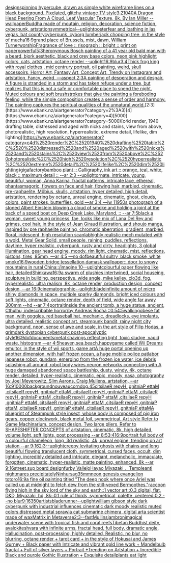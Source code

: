 [design](https://www.ebank.nz/aiartgenerator?category=design)[spinning hypercube, drawn as simple white wireframe lines on a black background. Pixelated, glitchy vintage TV style](https://www.ebank.nz/aiartgenerator?category=spinning%2520hypercube%2C%2520drawn%2520as%2520simple%2520white%2520wireframe%2520lines%2520on%2520a%2520black%2520background.%2520Pixelated%2C%2520glitchy%2520vintage%2520TV%2520style)[3:2](https://www.ebank.nz/aiartgenerator?category=3%3A2)[1040](https://www.ebank.nz/aiartgenerator?category=1040)[A Dragon Head Peering From A Cloud, Leaf Vascular Texture, 8k, By Ian Miller --wallpaper](https://www.ebank.nz/aiartgenerator?category=A%2520Dragon%2520Head%2520Peering%2520From%2520A%2520Cloud%2C%2520Leaf%2520Vascular%2520Texture%2C%25208k%2C%2520By%2520Ian%2520Miller%2520--wallpaper)[Buddha made of moutain, religion, decoration, science fiction, cyberpunk, artstation](https://www.ebank.nz/aiartgenerator?category=Buddha%2520made%2520of%2520moutain%2C%2520religion%2C%2520decoration%2C%2520science%2520fiction%2C%2520cyberpunk%2C%2520artstation)[symmetrical](https://www.ebank.nz/aiartgenerator?category=symmetrical)[--uplight](https://www.ebank.nz/aiartgenerator?category=--uplight)[poster](https://www.ebank.nz/aiartgenerator?category=poster)[fear and loathing in las vegas, bat country](https://www.ebank.nz/aiartgenerator?category=fear%2520and%2520loathing%2520in%2520las%2520vegas%2C%2520bat%2520country)[cyberpunk, cyborg lumberjack chopping tree, in the style of mucha](https://www.ebank.nz/aiartgenerator?category=cyberpunk%2C%2520cyborg%2520lumberjack%2520chopping%2520tree%2C%2520in%2520the%2520style%2520of%2520mucha)[16:9](https://www.ebank.nz/aiartgenerator?category=16%3A9)[grand place of Brussels, mist, dawn, William Turner](https://www.ebank.nz/aiartgenerator?category=grand%2520place%2520of%2520Brussels%2C%2520mist%2C%2520dawn%2C%2520William%2520Turner)[worship](https://www.ebank.nz/aiartgenerator?category=worship)[Fragrance of love :: risograph :: bright :: print on paper](https://www.ebank.nz/aiartgenerator?category=Fragrance%2520of%2520love%2520%3A%3A%2520risograph%2520%3A%3A%2520bright%2520%3A%3A%2520print%2520on%2520paper)[powerful](https://www.ebank.nz/aiartgenerator?category=powerful)[5:3](https://www.ebank.nz/aiartgenerator?category=5%3A3)[heronymous Bosch painting of a 41 year old bald man with a beard, bjork aesthetic, black and grey base colors, neon pink highlight colors, cats, artstation, octane render --uplight](https://www.ebank.nz/aiartgenerator?category=heronymous%2520Bosch%2520painting%2520of%2520a%252041%2520year%2520old%2520bald%2520man%2520with%2520a%2520beard%2C%2520bjork%2520aesthetic%2C%2520black%2520and%2520grey%2520base%2520colors%2C%2520neon%2520pink%2520highlight%2520colors%2C%2520cats%2C%2520artstation%2C%2520octane%2520render%2520--uplight)[16:9](https://www.ebank.nz/aiartgenerator?category=16%3A9)[blur](https://www.ebank.nz/aiartgenerator?category=blur)[3:4](https://www.ebank.nz/aiartgenerator?category=3%3A4)[Thick  frog king with royal clothes , mid centrury portrait, oil painting, weird, skull accessoirs, Horror Art, Fantasy Art, Concept Art, Trendy on Instagram and artstation, Fancy, weird, —aspect 2:3](https://www.ebank.nz/aiartgenerator?category=Thick%2520%2520frog%2520king%2520with%2520royal%2520clothes%2520%2C%2520mid%2520centrury%2520portrait%2C%2520oil%2520painting%2C%2520weird%2C%2520skull%2520accessoirs%2C%2520Horror%2520Art%2C%2520Fantasy%2520Art%2C%2520Concept%2520Art%2C%2520Trendy%2520on%2520Instagram%2520and%2520artstation%2C%2520Fancy%2C%2520weird%2C%2520%E2%80%94aspect%25202%3A3)[A painting of desperation and despair. A figure is stranded in a storm and has taken refuge under a tree, but realizes that this is not a safe or comfortable place to spend the night. Muted colours and soft brushstrokes that give the painting a foreboding feeling, while the simple composition creates a sense of order and harmony. The painting captures the spiritual qualities of the unnatural world.](https://www.ebank.nz/aiartgenerator?category=A%2520painting%2520of%2520desperation%2520and%2520despair.%2520A%2520figure%2520is%2520stranded%2520in%2520a%2520storm%2520and%2520has%2520taken%2520refuge%2520under%2520a%2520tree%2C%2520but%2520realizes%2520that%2520this%2520is%2520not%2520a%2520safe%2520or%2520comfortable%2520place%2520to%2520spend%2520the%2520night.%2520Muted%2520colours%2520and%2520soft%2520brushstrokes%2520that%2520give%2520the%2520painting%2520a%2520foreboding%2520feeling%2C%2520while%2520the%2520simple%2520composition%2520creates%2520a%2520sense%2520of%2520order%2520and%2520harmony.%2520The%2520painting%2520captures%2520the%2520spiritual%2520qualities%2520of%2520the%2520unnatural%2520world.)[2:3](https://www.ebank.nz/aiartgenerator?category=2%3A3)[4](https://www.ebank.nz/aiartgenerator?category=4)[5000](https://www.ebank.nz/aiartgenerator?category=5000)[c4d render, 1940 drafting table,  distressed and aged with nicks and stains, view from above, photorealistic, high resolution, hyperrealistic, extreme detail, lifelike, dim lighting](https://www.ebank.nz/aiartgenerator?category=c4d%2520render%2C%25201940%2520drafting%2520table%2C%2520%2520distressed%2520and%2520aged%2520with%2520nicks%2520and%2520stains%2C%2520view%2520from%2520above%2C%2520photorealistic%2C%2520high%2520resolution%2C%2520hyperrealistic%2C%2520extreme%2520detail%2C%2520lifelike%2C%2520dim%2520lighting)[gigafactory](https://www.ebank.nz/aiartgenerator?category=gigafactory)[bamboo plant :: Calligraphy, ink art :: orange, teal, white, black :: maximum detail :: --ar 2:3 --uplight](https://www.ebank.nz/aiartgenerator?category=bamboo%2520plant%2520%3A%3A%2520Calligraphy%2C%2520ink%2520art%2520%3A%3A%2520orange%2C%2520teal%2C%2520white%2C%2520black%2520%3A%3A%2520maximum%2520detail%2520%3A%3A%2520--ar%25202%3A3%2520--uplight)[ornate, intricate, young, beautiful, woman, Anna Karina, fractal patterns, intricate lace, ethereal, phantasmagoric, flowers on face and hair, flowing hair, marbled, cinematic, pre-raphaelite, Möbius, skulls, artstation, hyper detailed, high detail, artstation, rendering by octane, unreal engine, cinematic, ghost, clouds, colors, paint strokes, butterflies, gold —ar 3:4 —iw 1](https://www.ebank.nz/aiartgenerator?category=ornate%2C%2520intricate%2C%2520young%2C%2520beautiful%2C%2520woman%2C%2520Anna%2520Karina%2C%2520fractal%2520patterns%2C%2520intricate%2520lace%2C%2520ethereal%2C%2520phantasmagoric%2C%2520flowers%2520on%2520face%2520and%2520hair%2C%2520flowing%2520hair%2C%2520marbled%2C%2520cinematic%2C%2520pre-raphaelite%2C%2520M%C3%B6bius%2C%2520skulls%2C%2520artstation%2C%2520hyper%2520detailed%2C%2520high%2520detail%2C%2520artstation%2C%2520rendering%2520by%2520octane%2C%2520unreal%2520engine%2C%2520cinematic%2C%2520ghost%2C%2520clouds%2C%2520colors%2C%2520paint%2520strokes%2C%2520butterflies%2C%2520gold%2520%E2%80%94ar%25203%3A4%2520%E2%80%94iw%25201)[1950s photograph of a stoned Albert Einstein blowing a cloud of smoke and holding a joint at the back of a speed boat on Deep Creek Lake, Maryland. :: --ar 7:5](https://www.ebank.nz/aiartgenerator?category=1950s%2520photograph%2520of%2520a%2520stoned%2520Albert%2520Einstein%2520blowing%2520a%2520cloud%2520of%2520smoke%2520and%2520holding%2520a%2520joint%2520at%2520the%2520back%2520of%2520a%2520speed%2520boat%2520on%2520Deep%2520Creek%2520Lake%2C%2520Maryland.%2520%3A%3A%2520--ar%25207%3A5)[black,](https://www.ebank.nz/aiartgenerator?category=black%2C)[a woman, sweet young princess, fae, looks like mix of Lana Del Rey and grimes, cool hair, in the style of Jean Giraud illustration, and shoujo manga, inspired by pre raphaelite painting, chromatic aberration, gradient, marbled, floral, iridescent, high resolution scan](https://www.ebank.nz/aiartgenerator?category=a%2520woman%2C%2520sweet%2520young%2520princess%2C%2520fae%2C%2520looks%2520like%2520mix%2520of%2520Lana%2520Del%2520Rey%2520and%2520grimes%2C%2520cool%2520hair%2C%2520in%2520the%2520style%2520of%2520Jean%2520Giraud%2520illustration%2C%2520and%2520shoujo%2520manga%2C%2520inspired%2520by%2520pre%2520raphaelite%2520painting%2C%2520chromatic%2520aberration%2C%2520gradient%2C%2520marbled%2C%2520floral%2C%2520iridescent%2C%2520high%2520resolution%2520scan)[lab](https://www.ebank.nz/aiartgenerator?category=lab)[highly realistic mech mutated with a wold. Metal Gear Solid, small people, raining, puddles, reflections, daytime, hyper realistic, cyberpunk, rusty and dirty, headlights, 3 global illumination, gear head engine, moody, rim light, cinematic, mist, reflections, pistons, tires, 85mm, —ar 4:5 —no dof](https://www.ebank.nz/aiartgenerator?category=highly%2520realistic%2520mech%2520mutated%2520with%2520a%2520wold.%2520Metal%2520Gear%2520Solid%2C%2520small%2520people%2C%2520raining%2C%2520puddles%2C%2520reflections%2C%2520daytime%2C%2520hyper%2520realistic%2C%2520cyberpunk%2C%2520rusty%2520and%2520dirty%2C%2520headlights%2C%25203%2520global%2520illumination%2C%2520gear%2520head%2520engine%2C%2520moody%2C%2520rim%2520light%2C%2520cinematic%2C%2520mist%2C%2520reflections%2C%2520pistons%2C%2520tires%2C%252085mm%2C%2520%E2%80%94ar%25204%3A5%2520%E2%80%94no%2520dof)[beautiful sultry, black smoke, white smoke](https://www.ebank.nz/aiartgenerator?category=beautiful%2520sultry%2C%2520black%2520smoke%2C%2520white%2520smoke)[16:9](https://www.ebank.nz/aiartgenerator?category=16%3A9)[wooden bridge tessellation damask wallpaper:: door to snowy mountains in rural China::](https://www.ebank.nz/aiartgenerator?category=wooden%2520bridge%2520tessellation%2520damask%2520wallpaper%3A%3A%2520door%2520to%2520snowy%2520mountains%2520in%2520rural%2520China%3A%3A)[/imagine 10](https://www.ebank.nz/aiartgenerator?category=/imagine%252010)[--uplight](https://www.ebank.nz/aiartgenerator?category=--uplight)[colourful paper flowing like hair, detailed](https://www.ebank.nz/aiartgenerator?category=colourful%2520paper%2520flowing%2520like%2520hair%2C%2520detailed)[Shinkawa](https://www.ebank.nz/aiartgenerator?category=Shinkawa)[16:9](https://www.ebank.nz/aiartgenerator?category=16%3A9)[a swarm of plushies intertwined, social houseing, sculpture in building, perspective, wide angle, mike kelley, clo3d, fog, hyperrealistic, ultra realism, 8k, octane render, production design, concept design, --ar 16:9](https://www.ebank.nz/aiartgenerator?category=a%2520swarm%2520of%2520plushies%2520intertwined%2C%2520social%2520houseing%2C%2520sculpture%2520in%2520building%2C%2520perspective%2C%2520wide%2520angle%2C%2520mike%2520kelley%2C%2520clo3d%2C%2520fog%2C%2520hyperrealistic%2C%2520ultra%2520realism%2C%25208k%2C%2520octane%2520render%2C%2520production%2520design%2C%2520concept%2520design%2C%2520--ar%252016%3A9)[cinematographic](https://www.ebank.nz/aiartgenerator?category=cinematographic)[--uplight](https://www.ebank.nz/aiartgenerator?category=--uplight)[blade](https://www.ebank.nz/aiartgenerator?category=blade)[infinite amount of micro shiny diamonds in space, multiple sparky diamonds, bright iced colours and soft lights, cinematic, octane render, depth of field, wide angle far away 300mm --hd --ar 7:4](https://www.ebank.nz/aiartgenerator?category=infinite%2520amount%2520of%2520micro%2520shiny%2520diamonds%2520in%2520space%2C%2520multiple%2520sparky%2520diamonds%2C%2520bright%2520iced%2520colours%2520and%2520soft%2520lights%2C%2520cinematic%2C%2520octane%2520render%2C%2520depth%2520of%2520field%2C%2520wide%2520angle%2520far%2520away%2520300mm%2520--hd%2520--ar%25207%3A4)[portrait](https://www.ebank.nz/aiartgenerator?category=portrait)[Inside the ancient tomb, a huge statue, ancient, Cthulhu, indescribable horror/by Andreas Rocha ::0.5](https://www.ebank.nz/aiartgenerator?category=Inside%2520the%2520ancient%2520tomb%2C%2520a%2520huge%2520statue%2C%2520ancient%2C%2520Cthulhu%2C%2520indescribable%2520horror/by%2520Andreas%2520Rocha%2520%3A%3A0.5)[4:5](https://www.ebank.nz/aiartgenerator?category=4%3A5)[walking](https://www.ebank.nz/aiartgenerator?category=walking)[obese fat man, with goggles, red baseball hat, mechanic, dreadlocks, eye implants, ultra detailed, realistic concept art. steampunk bandit, rainy night city background, neon, sense of awe and scale, in the art style of Filip Hodas, a grimdark dystopian cyberpunk post-apocalyptic style](https://www.ebank.nz/aiartgenerator?category=obese%2520fat%2520man%2C%2520with%2520goggles%2C%2520red%2520baseball%2520hat%2C%2520mechanic%2C%2520dreadlocks%2C%2520eye%2520implants%2C%2520ultra%2520detailed%2C%2520realistic%2520concept%2520art.%2520steampunk%2520bandit%2C%2520rainy%2520night%2520city%2520background%2C%2520neon%2C%2520sense%2520of%2520awe%2520and%2520scale%2C%2520in%2520the%2520art%2520style%2520of%2520Filip%2520Hodas%2C%2520a%2520grimdark%2520dystopian%2520cyberpunk%2520post-apocalyptic%2520style)[16:9](https://www.ebank.nz/aiartgenerator?category=16%3A9)[dof](https://www.ebank.nz/aiartgenerator?category=dof)[documents](https://www.ebank.nz/aiartgenerator?category=documents)[metal shavings reflecting light, toxic sludge, vapid waste, histogram —ar 4:5](https://www.ebank.nz/aiartgenerator?category=metal%2520shavings%2520reflecting%2520light%2C%2520toxic%2520sludge%2C%2520vapid%2520waste%2C%2520histogram%2520%E2%80%94ar%25204%3A5)[heaven,sea,beach,happy](https://www.ebank.nz/aiartgenerator?category=heaven%2Csea%2Cbeach%2Chappy)[game called Wii Dreams emultor, in the style of wii sports, game art](https://www.ebank.nz/aiartgenerator?category=game%2520called%2520Wii%2520Dreams%2520emultor%2C%2520in%2520the%2520style%2520of%2520wii%2520sports%2C%2520game%2520art)[A huge portal opening up another dimension, with half frozen ocean, a huge mobile police patlabor japanese robot, gundam, emerging from the frozen ice water, ice debris splashing all around, robot body wires neuron networks connecting with A huge damaged abandoned space battleship, dusty, windy, 4k, octane render, detailed, hyper-realistic, cinematic, epic, moody, nasa, photography by Joel Meyerowitz, Slim Aarons, Craig Mullens, artstation, --ar 16:9](https://www.ebank.nz/aiartgenerator?category=A%2520huge%2520portal%2520opening%2520up%2520another%2520dimension%2C%2520with%2520half%2520frozen%2520ocean%2C%2520a%2520huge%2520mobile%2520police%2520patlabor%2520japanese%2520robot%2C%2520gundam%2C%2520emerging%2520from%2520the%2520frozen%2520ice%2520water%2C%2520ice%2520debris%2520splashing%2520all%2520around%2C%2520robot%2520body%2520wires%2520neuron%2520networks%2520connecting%2520with%2520A%2520huge%2520damaged%2520abandoned%2520space%2520battleship%2C%2520dusty%2C%2520windy%2C%25204k%2C%2520octane%2520render%2C%2520detailed%2C%2520hyper-realistic%2C%2520cinematic%2C%2520epic%2C%2520moody%2C%2520nasa%2C%2520photography%2520by%2520Joel%2520Meyerowitz%2C%2520Slim%2520Aarons%2C%2520Craig%2520Mullens%2C%2520artstation%2C%2520--ar%252016%3A9)[10000](https://www.ebank.nz/aiartgenerator?category=10000)[background](https://www.ebank.nz/aiartgenerator?category=background)[nouveau](https://www.ebank.nz/aiartgenerator?category=nouveau)[corndog](https://www.ebank.nz/aiartgenerator?category=corndog)[.45](https://www.ebank.nz/aiartgenerator?category=.45)[citsilaeR repyH ,gnitniaP ettaM ,citsilaeR repyH ,gnitniaP ettaM ,citsilaeR repyH ,gnitniaP ettaM ,citsilaeR repyH ,gnitniaP ettaM ,citsilaeR repyH ,gnitniaP ettaM ,citsilaeR repyH ,gnitniaP ettaM ,citsilaeR repyH ,gnitniaP ettaM ,citsilaeR repyH ,gnitniaP ettaM ,citsilaeR repyH ,gnitniaP ettaM ,citsilaeR repyH ,gnitniaP ettaM](https://www.ebank.nz/aiartgenerator?category=citsilaeR%2520repyH%2520%2CgnitniaP%2520ettaM%2520%2CcitsilaeR%2520repyH%2520%2CgnitniaP%2520ettaM%2520%2CcitsilaeR%2520repyH%2520%2CgnitniaP%2520ettaM%2520%2CcitsilaeR%2520repyH%2520%2CgnitniaP%2520ettaM%2520%2CcitsilaeR%2520repyH%2520%2CgnitniaP%2520ettaM%2520%2CcitsilaeR%2520repyH%2520%2CgnitniaP%2520ettaM%2520%2CcitsilaeR%2520repyH%2520%2CgnitniaP%2520ettaM%2520%2CcitsilaeR%2520repyH%2520%2CgnitniaP%2520ettaM%2520%2CcitsilaeR%2520repyH%2520%2CgnitniaP%2520ettaM%2520%2CcitsilaeR%2520repyH%2520%2CgnitniaP%2520ettaM)[A blueprint of Steampunk style insect,   whose body is composed of pig iron gears, copper clockwork, black metal foil, symmetrical, Art style Refer to Game Machinarium.  concept design, Two large pliers, Refer to SHAPESHIFTER CONCEPTS  of artstation, cinematic,  8k, high detailed,  volume light,  soft lights,  post processing    --ar 8:5](https://www.ebank.nz/aiartgenerator?category=A%2520blueprint%2520of%2520Steampunk%2520style%2520insect%2C%2520%2520%2520whose%2520body%2520is%2520composed%2520of%2520pig%2520iron%2520gears%2C%2520copper%2520clockwork%2C%2520black%2520metal%2520foil%2C%2520symmetrical%2C%2520Art%2520style%2520Refer%2520to%2520Game%2520Machinarium.%2520%2520concept%2520design%2C%2520Two%2520large%2520pliers%2C%2520Refer%2520to%2520SHAPESHIFTER%2520CONCEPTS%2520%2520of%2520artstation%2C%2520cinematic%2C%2520%25208k%2C%2520high%2520detailed%2C%2520%2520volume%2520light%2C%2520%2520soft%2520lights%2C%2520%2520post%2520processing%2520%2520%2520%2520--ar%25208%3A5)[3:4](https://www.ebank.nz/aiartgenerator?category=3%3A4)[16:9](https://www.ebank.nz/aiartgenerator?category=16%3A9)[portrait full body of a colourful chameleon ,long, 3d realistic, 4k, unreal engine, trending on art station --ar 9:16](https://www.ebank.nz/aiartgenerator?category=portrait%2520full%2520body%2520of%2520a%2520colourful%2520chameleon%2520%2Clong%2C%25203d%2520realistic%2C%25204k%2C%2520unreal%2520engine%2C%2520trending%2520on%2520art%2520station%2520--ar%25209%3A16)[2:3](https://www.ebank.nz/aiartgenerator?category=2%3A3)[--uplight](https://www.ebank.nz/aiartgenerator?category=--uplight)[creepy levitating ghosts with chains and long beautiful flowing translucent cloth, symmetrical, cursed faces, occult, dim lighting, incredibly detailed and intricate, elegant, melancholic, immaculate, forgotten, cinematic, hyper-realistic, matte painting, enhanced, 8k --ar 9:16](https://www.ebank.nz/aiartgenerator?category=creepy%2520levitating%2520ghosts%2520with%2520chains%2520and%2520long%2520beautiful%2520flowing%2520translucent%2520cloth%2C%2520symmetrical%2C%2520cursed%2520faces%2C%2520occult%2C%2520dim%2520lighting%2C%2520incredibly%2520detailed%2520and%2520intricate%2C%2520elegant%2C%2520melancholic%2C%2520immaculate%2C%2520forgotten%2C%2520cinematic%2C%2520hyper-realistic%2C%2520matte%2520painting%2C%2520enhanced%2C%25208k%2520--ar%25209%3A16)[street,](https://www.ebank.nz/aiartgenerator?category=street%2C)[sup board design](https://www.ebank.nz/aiartgenerator?category=sup%2520board%2520design)[furby Vallejo](https://www.ebank.nz/aiartgenerator?category=furby%2520Vallejo)[Hayao Miyazaki ，Temple](https://www.ebank.nz/aiartgenerator?category=Hayao%2520Miyazaki%2520%EF%BC%8CTemple)[anti nightmares precipitately](https://www.ebank.nz/aiartgenerator?category=anti%2520nightmares%2520precipitately)[Ninhursag](https://www.ebank.nz/aiartgenerator?category=Ninhursag)[35mm](https://www.ebank.nz/aiartgenerator?category=35mm)[neon genesis evangelion totoro](https://www.ebank.nz/aiartgenerator?category=neon%2520genesis%2520evangelion%2520totoro)[16:9](https://www.ebank.nz/aiartgenerator?category=16%3A9)[a fine oil painting titled "The deep nook where once Ariel was called up at midnight to fetch dew from the still-vexed Bermoothes."](https://www.ebank.nz/aiartgenerator?category=a%2520fine%2520oil%2520painting%2520titled%2520%22The%2520deep%2520nook%2520where%2520once%2520Ariel%2520was%2520called%2520up%2520at%2520midnight%2520to%2520fetch%2520dew%2520from%2520the%2520still-vexed%2520Bermoothes.%22)[raccoon flying high in the sky lord of the sky and earth::1 vector art::0.3 digital, flat, D&D, Miyazaki, hd, 8k::0.1 rule of thirds, symmetrical, palette, centered:0.2 --no blur](https://www.ebank.nz/aiartgenerator?category=raccoon%2520flying%2520high%2520in%2520the%2520sky%2520lord%2520of%2520the%2520sky%2520and%2520earth%3A%3A1%2520vector%2520art%3A%3A0.3%2520digital%2C%2520flat%2C%2520D%26D%2C%2520Miyazaki%2C%2520hd%2C%25208k%3A%3A0.1%2520rule%2520of%2520thirds%2C%2520symmetrical%2C%2520palette%2C%2520centered%3A0.2%2520--no%2520blur)[9:16](https://www.ebank.nz/aiartgenerator?category=9%3A16)[350](https://www.ebank.nz/aiartgenerator?category=350)[artists](https://www.ebank.nz/aiartgenerator?category=artists)[bladerunner](https://www.ebank.nz/aiartgenerator?category=bladerunner)[--uplight](https://www.ebank.nz/aiartgenerator?category=--uplight)[william gibson style dark cyberpunk with industrial influences cinematic dark moody realistic muted colors distressed metal sprawl](https://www.ebank.nz/aiartgenerator?category=william%2520gibson%2520style%2520dark%2520cyberpunk%2520with%2520industrial%2520influences%2520cinematic%2520dark%2520moody%2520realistic%2520muted%2520colors%2520distressed%2520metal%2520sprawl)[a cat submarine chimera, digital art](https://www.ebank.nz/aiartgenerator?category=a%2520cat%2520submarine%2520chimera%2C%2520digital%2520art)[a scientist made of wax](https://www.ebank.nz/aiartgenerator?category=a%2520scientist%2520made%2520of%2520wax)[Matrix in Metaverse](https://www.ebank.nz/aiartgenerator?category=Matrix%2520in%2520Metaverse)[2:3](https://www.ebank.nz/aiartgenerator?category=2%3A3)[--fast](https://www.ebank.nz/aiartgenerator?category=--fast)[Mullins](https://www.ebank.nz/aiartgenerator?category=Mullins)[jambroni](https://www.ebank.nz/aiartgenerator?category=jambroni)[magical underwater scene with tropical fish and coral reefs](https://www.ebank.nz/aiartgenerator?category=magical%2520underwater%2520scene%2520with%2520tropical%2520fish%2520and%2520coral%2520reefs)[Tibetan Buddhist deity, avalokiteshvara with infinite arms, fractal head, full body, dramatic angle, Hallucination, post-processing, highly detailed, Realistic, no blur, no blurring, octane render + tarot card + in the style of Hokusai and James Gurney + Black paper with Intricate and vibrant gold line work + Mandelbulb fractal + Full of silver layers + Portrait +Trending on Artstation + Incredible Black and purple Gothic Illustration + Exquisite detail](https://www.ebank.nz/aiartgenerator?category=Tibetan%2520Buddhist%2520deity%2C%2520avalokiteshvara%2520with%2520infinite%2520arms%2C%2520fractal%2520head%2C%2520full%2520body%2C%2520dramatic%2520angle%2C%2520Hallucination%2C%2520post-processing%2C%2520highly%2520detailed%2C%2520Realistic%2C%2520no%2520blur%2C%2520no%2520blurring%2C%2520octane%2520render%2520%2B%2520tarot%2520card%2520%2B%2520in%2520the%2520style%2520of%2520Hokusai%2520and%2520James%2520Gurney%2520%2B%2520Black%2520paper%2520with%2520Intricate%2520and%2520vibrant%2520gold%2520line%2520work%2520%2B%2520Mandelbulb%2520fractal%2520%2B%2520Full%2520of%2520silver%2520layers%2520%2B%2520Portrait%2520%2BTrending%2520on%2520Artstation%2520%2B%2520Incredible%2520Black%2520and%2520purple%2520Gothic%2520Illustration%2520%2B%2520Exquisite%2520detail)[plants eat light](https://www.ebank.nz/aiartgenerator?category=plants%2520eat%2520light)